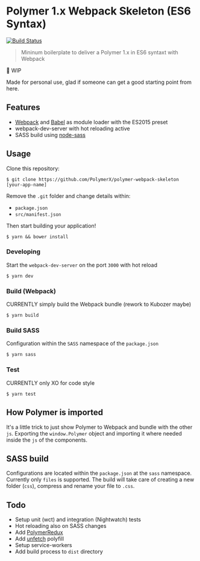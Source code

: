 # Polymer 1.x Webpack Skeleton (ES6 Syntax)

[![Build Status](https://travis-ci.org/PolymerX/polymer-webpack-sekeleton.svg?branch=master)](https://travis-ci.org/PolymerX/polymer-webpack-sekeleton)

> Mininum boilerplate to deliver a Polymer 1.x in ES6 syntaxt with Webpack

:construction: WIP

Made for personal use, glad if someone can get a good starting point from here.

## Features

- [Webpack]() and [Babel]() as module loader with the ES2015 preset
- webpack-dev-server with hot reloading active
- SASS build using [node-sass]()

## Usage

Clone this repository:

	$ git clone https://github.com/PolymerX/polymer-webpack-skeleton [your-app-name]

Remove the `.git` folder and change details within:

- `package.json`
- `src/manifest.json`

Then start building your application!

	$ yarn && bower install

### Developing

Start the `webpack-dev-server` on the port `3000` with hot reload

	$ yarn dev

### Build (Webpack)

CURRENTLY simply build the Webpack bundle (rework to Kubozer maybe)

	$ yarn build

### Build SASS

Configuration within the `SASS` namespace of the `package.json`

	$ yarn sass

### Test

CURRENTLY only XO for code style

	$ yarn test

## How Polymer is imported

It's a little trick to just show Polymer to Webpack and bundle with the other `js`.
Exporting the `window.Polymer` object and importing it where needed inside the `js` of the components.

## SASS build

Configurations are located within the `package.json` at the `sass` namespace. Currently only `files` is supported.
The build will take care of creating a new folder (`css`), compress and rename your file to `.css`.

## Todo

- Setup unit (wct) and integration (Nightwatch) tests
- Hot reloading also on SASS changes
- Add [PolymerRedux]()
- Add [unfetch]() polyfill
- Setup service-workers
- Add build process to `dist` directory
